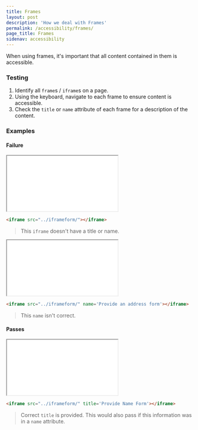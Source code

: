 ```yaml
---
title: Frames
layout: post
description: 'How we deal with Frames'
permalink: /accessibility/frames/
page_title: Frames
sidenav: accessibility
---
```

When using frames, it's important that all content contained in them is accessible.

### Testing

1. Identify all `frame`s / `iframe`s on a page.
2. Using the keyboard, navigate to each frame to ensure content is accessible.
3. Check the `title` or `name` attribute of each frame for a description of the content.

### Examples


#### Failure

<iframe src="../iframeform/"></iframe>

```html
<iframe src="../iframeform/"></iframe>
```

> This `iframe` doesn't have a title or name.

<iframe src="../iframeform/" name='Provide an address form'></iframe>

```html
<iframe src="../iframeform/" name='Provide an address form'></iframe>
```

> This `name` isn't correct.

#### Passes

<iframe src="../iframeform/" title='Provide Name Form'></iframe>

```html
<iframe src="../iframeform/" title='Provide Name Form'></iframe>
```

> Correct `title` is provided. This would also pass if this information was in a `name` attribute.

